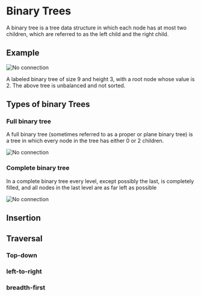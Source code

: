 # Binary Trees
A binary tree is a tree data structure in which each node has at most two children, which are referred to as the left child and the right child.

## Example
![No connection](https://upload.wikimedia.org/wikipedia/commons/thumb/f/f7/Binary_tree.svg/192px-Binary_tree.svg.png)

A labeled binary tree of size 9 and height 3, with a root node whose value is 2. The above tree is unbalanced and not sorted.

## Types of binary Trees
### Full binary tree
A full binary tree (sometimes referred to as a proper or plane binary tree) is a tree in which every node in the tree has either 0 or 2 children.

![No connection](https://upload.wikimedia.org/wikipedia/commons/thumb/d/d4/Full_binary.pdf/page1-220px-Full_binary.pdf.jpg)
### Complete binary tree
In a complete binary tree every level, except possibly the last, is completely filled, and all nodes in the last level are as far left as possible

![No connection](https://upload.wikimedia.org/wikipedia/commons/thumb/8/85/Complete_binary.pdf/page1-220px-Complete_binary.pdf.jpg)

## Insertion

## Traversal
### Top-down
### left-to-right
### breadth-first
